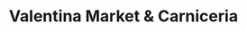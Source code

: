 ---
title: "Valentina Market & Carniceria"
url: /lake-forest/valentina-market-und-carniceria/
shop: Lebensmittel
---